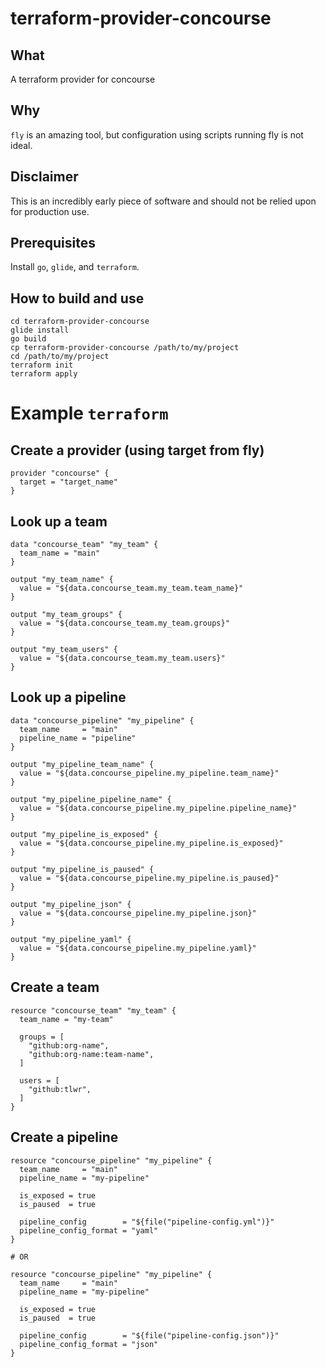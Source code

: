 # terraform-provider-concourse

## What

A terraform provider for concourse

## Why

`fly` is an amazing tool, but configuration using scripts running fly is not
ideal.

## Disclaimer

This is an incredibly early piece of software and should not be relied upon for production use.

## Prerequisites

Install `go`, `glide`, and `terraform`.

## How to build and use

```
cd terraform-provider-concourse
glide install
go build
cp terraform-provider-concourse /path/to/my/project
cd /path/to/my/project
terraform init
terraform apply
```

# Example `terraform`

## Create a provider (using target from fly)

```
provider "concourse" {
  target = "target_name"
}
```

## Look up a team

```
data "concourse_team" "my_team" {
  team_name = "main"
}

output "my_team_name" {
  value = "${data.concourse_team.my_team.team_name}"
}

output "my_team_groups" {
  value = "${data.concourse_team.my_team.groups}"
}

output "my_team_users" {
  value = "${data.concourse_team.my_team.users}"
}
```

## Look up a pipeline

```
data "concourse_pipeline" "my_pipeline" {
  team_name     = "main"
  pipeline_name = "pipeline"
}

output "my_pipeline_team_name" {
  value = "${data.concourse_pipeline.my_pipeline.team_name}"
}

output "my_pipeline_pipeline_name" {
  value = "${data.concourse_pipeline.my_pipeline.pipeline_name}"
}

output "my_pipeline_is_exposed" {
  value = "${data.concourse_pipeline.my_pipeline.is_exposed}"
}

output "my_pipeline_is_paused" {
  value = "${data.concourse_pipeline.my_pipeline.is_paused}"
}

output "my_pipeline_json" {
  value = "${data.concourse_pipeline.my_pipeline.json}"
}

output "my_pipeline_yaml" {
  value = "${data.concourse_pipeline.my_pipeline.yaml}"
}
```
## Create a team

```
resource "concourse_team" "my_team" {
  team_name = "my-team"

  groups = [
    "github:org-name",
    "github:org-name:team-name",
  ]

  users = [
    "github:tlwr",
  ]
}
```

## Create a pipeline
```
resource "concourse_pipeline" "my_pipeline" {
  team_name     = "main"
  pipeline_name = "my-pipeline"

  is_exposed = true
  is_paused  = true

  pipeline_config        = "${file("pipeline-config.yml")}"
  pipeline_config_format = "yaml"
}

# OR

resource "concourse_pipeline" "my_pipeline" {
  team_name     = "main"
  pipeline_name = "my-pipeline"

  is_exposed = true
  is_paused  = true

  pipeline_config        = "${file("pipeline-config.json")}"
  pipeline_config_format = "json"
}
```

